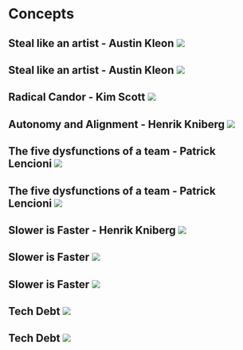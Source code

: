 # Concepts

## Steal like an artist - Austin Kleon ![](/images/steal-like-an-artist-1.jpg)

## Steal like an artist - Austin Kleon ![](/images/steal-like-an-artist-2.gif)

## Radical Candor - Kim Scott ![](/images/radical-candor.jpg)

## Autonomy and Alignment - Henrik Kniberg ![](/images/autonomy-and-alignment-henrik-kniberg.PNG)

## The five dysfunctions of a team - Patrick Lencioni ![](/images/five-dysfunctions-1.jpg)

## The five dysfunctions of a team - Patrick Lencioni ![](/images/five-dysfunctions-2.jpg)

## Slower is Faster - Henrik Kniberg ![](/images/slower-is-faster.jpg)

## Slower is Faster ![](/images/slower-is-faster-2.jpg)

## Slower is Faster ![](/images/slower-is-faster-3.jpg)

## Tech Debt ![](/images/tech-debt-2.png)

## Tech Debt ![](/images/tech-debt.png)
